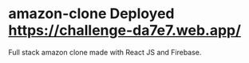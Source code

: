 # amazon-clone Deployed https://challenge-da7e7.web.app/
Full stack amazon clone made with React JS and Firebase. 
